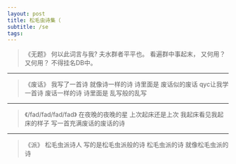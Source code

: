 ```yaml
---
layout: post
title: 松毛虫诗集（
subtitle: /se
tags: 
---
```


> 《无题》
何以此词言与我?
夫水群者平平也。
看遍群中事起末，
又何用？又何用？
不得挂名DB中。

-----

> 《废话》
我写了一首诗
就像诗一样的诗
诗里面是
废话似的废话
qyc让我学一首诗
废话一样的诗
诗里面是
乱写般的乱写

-----

> 《/fad/fad/fad/fad》
在夜晚的夜晚的星
上次起床还是上次
我起床看见我起床的样子
写一首充满废话的废话的诗

-----

> 《派》
松毛虫派诗人
写的是松毛虫派般的诗
松毛虫派的诗
就像松毛虫派的诗